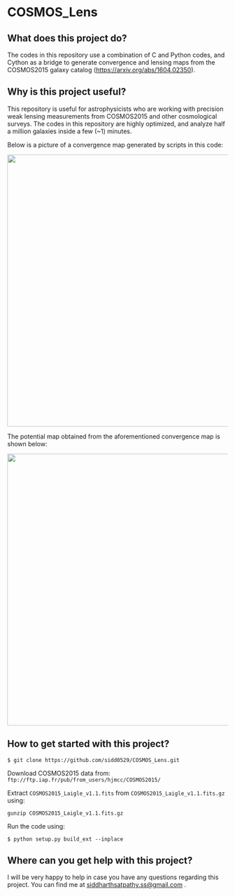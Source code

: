 # COSMOS_Lens

## What does this project do?
The codes in this repository use a combination of C and Python codes, and Cython as a bridge to generate convergence and lensing maps from the COSMOS2015 galaxy catalog (https://arxiv.org/abs/1604.02350). 

## Why is this project useful?
This repository is useful for astrophysicists who are working with precision weak lensing measurements from COSMOS2015 and other cosmological surveys. The codes in this repository are highly optimized, and analyze half a million galaxies inside a few (~1) minutes.

Below is a picture of a convergence map generated by scripts in this code:

<img src="https://user-images.githubusercontent.com/26308648/44443139-3360c680-a5a4-11e8-84ec-3c80dcf7b6ee.png" width="620">

The potential map obtained from the aforementioned convergence map is shown below:

<img src="https://user-images.githubusercontent.com/26308648/44443160-5a1efd00-a5a4-11e8-95d6-026b6c80e475.png" width="620">

 ## How to get started with this project?
 ```
 $ git clone https://github.com/sidd0529/COSMOS_Lens.git
 ```
 
 Download COSMOS2015 data from: ``` ftp://ftp.iap.fr/pub/from_users/hjmcc/COSMOS2015/ ```
 
 Extract ```COSMOS2015_Laigle_v1.1.fits``` from ```COSMOS2015_Laigle_v1.1.fits.gz``` using:
 
 ```
 gunzip COSMOS2015_Laigle_v1.1.fits.gz
 ```
 
 Run the code using:
 
 ```
 $ python setup.py build_ext --inplace
 ```
 
 ## Where can you get help with this project?
 I will be very happy to help in case you have any questions regarding this project. You can find me at siddharthsatpathy.ss@gmail.com .

